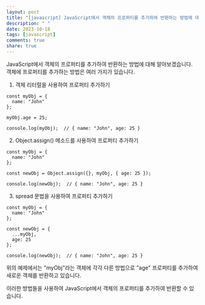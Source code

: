 ```yaml
---
layout: post
title: "[javascript] JavaScript에서 객체의 프로퍼티를 추가하여 반환하는 방법에 대해 알려주세요."
description: " "
date: 2023-10-18
tags: [javascript]
comments: true
share: true
---
```


JavaScript에서 객체의 프로퍼티를 추가하여 반환하는 방법에 대해 알아보겠습니다. 객체에 프로퍼티를 추가하는 방법은 여러 가지가 있습니다. 

1. 객체 리터럴을 사용하여 프로퍼티 추가하기
```
const myObj = {
  name: "John"
};

myObj.age = 25;

console.log(myObj);  // { name: "John", age: 25 }
```

2. Object.assign() 메소드를 사용하여 프로퍼티 추가하기
```
const myObj = {
  name: "John"
};

const newObj = Object.assign({}, myObj, { age: 25 });

console.log(newObj);  // { name: "John", age: 25 }
```

3. spread 문법을 사용하여 프로퍼티 추가하기
```
const myObj = {
  name: "John"
};

const newObj = {
  ...myObj,
  age: 25
};

console.log(newObj);  // { name: "John", age: 25 }
```

위의 예제에서는 "myObj"라는 객체에 각각 다른 방법으로 "age" 프로퍼티를 추가하여 새로운 객체를 반환하고 있습니다.

이러한 방법들을 사용하여 JavaScript에서 객체의 프로퍼티를 추가하여 반환할 수 있습니다.
